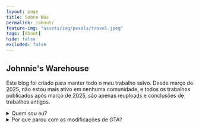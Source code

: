 ```yaml
---
layout: page
title: Sobre Nós
permalink: /about/
feature-img: "assets/img/pexels/travel.jpeg"
tags: [About]
hide: false
excluded: false
---
```


## Johnnie's Warehouse

Este blog foi criado para manter todo o meu trabalho salvo. Desde março de 2025, não estou mais ativo em nenhuma comunidade, e todos os trabalhos publicados após março de 2025, são apenas reuploads e conclusões de trabalhos antigos.

<details><summary>Quem sou eu?</summary>

<p>Meu nome é Jonatas, fazia mods para GTA San Andreas até março de 2025. Comecei na comunidade de mods de GTA por volta de 2020, até então fazendo trabalhos simples como texturas, conversão de modelos e edições de veículos. Por volta de 2022, comecei a fazer modelos 3D, algumas armas para o jogo, nesta época, fui participante ativo de comunidades como a MixMods. Foi um ano em que iniciei a fazer scripts para GTA San Andreas, também tentei me aprimorar em diversas áreas, todas parte do processo de desenvolvimento e modificação de jogos. Em 2023 me voltei para comunidades menores (hoje todas inexistentes) onde fiquei reconhecido por fazer edições em veículos criados por outros modeladores para GTA SA. Já tentei criar algumas comunidades, poucas com certo sucesso, todas dentro da plataforma Discord. Publiquei meu primeiro script cleo para GTA SA, alcançando uma pequena relevância na área, mas muito importante pro meu desenvolvimento em habilidades de programação. No final de 2023, fiz meu primeiro carro em 3D, com os conhecimentos que adquiri ao longo do tempo fazendo edições. No ano de 2024, comecei a atender como Designer 3D Freelancer, em diversas comunidades de GTA no Discord, fiz diversos trabalhos, ~o suficiente pra me pagar alguns vários jogos pra passar o tempo no computador, além de um guaraná antártida e uns salgadinhos.~
Diferentemente dos outros anos, não ouveram muitos trabalhos relevantes para o público em geral, para a comunidade de mods como um todo, se é que posso dizer que fiz algo realmente relevante, pelo menos, pra uma parte foi. Em 2024 eu entrei para o desenvolvimento de jogos, trabalhando desde Designer 3D, até Sonoplasta. E até o primeiro trimestre de 2025, estive envolvido em trabalhos, seja com a comunidade de mods, seja desenvolvendo jogos, ou os trabalhos de designer freelancer que fazia, a tendência era, (quem sabe?) fazer uma carreira como profissional em Design e desenvolvimento de jogos.</p>

</details>

<details><summary>Por que parou com as modificações de GTA?</summary>

<p>Devido á diversas, inúmeras razões. A principal delas, em relação a problemas pessoais com outras pessoas da comunidade. Minha relação com os demais nunca foi muito amistosa, desde o início, 2020, nunca encontrei muito apoio, ou pessoas bem intencionadas. Envolver-se em problemas, brigas, discussões era rotineiro, especialmente em certas comunidades. Era comum ser alvo de chacotas, zombarias, calúnias e difamações. Nada disso realmente era algum problema pra mim, que por vezes, rebatia ataques de todo tipo aos demais. A questão é que durante estes anos (entre 2020 e 2025) eu fui crescendo com estas mesmas pessoas, vivenciado todos os dias situações de todos os tipos. E isso me custou muito, MUITO tempo, tempo que poderia ter dedicado aos estudos e á minha vida pessoal, eram gastos em brigas e discussões fúteis, tudo apenas para alimentar a vaidade humana, e se vangloriar. No final, as horas gastas na frente do computador, madrugadas adentro, só trabalhando pra fazer mods para jogos e discutindo com outrem, trouxeram seu preço: mau desempenho escolar, e paralização do meu desenvolvimento social.
O estopim para me fazer abandonar tudo, uma denúncia **difamatória** feita contra mim por um indivíduo, outrora alguém digno de consideração. Esta [denúncia] a qual (fazendo uso de mentiras, meias verdades e manipulações) me fez ser convidado á se retirar da escola, esta onde eu estudava com muito prazer, desde o ano de 2021, foi a razão, para minha retirada por completo, das comunidades de Mods de GTA San Andreas.</p>

</details>
